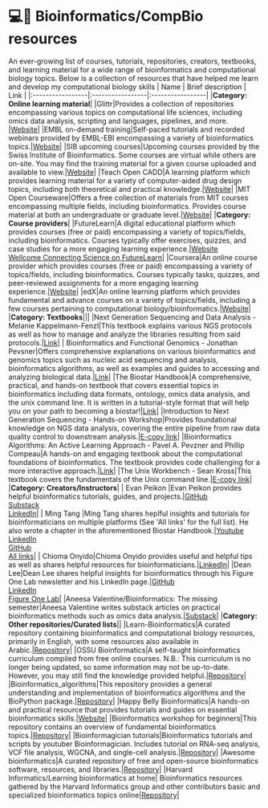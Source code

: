 # 💻🧬 Bioinformatics/CompBio resources
An ever-growing list of courses, tutorials, repositories, creators, textbooks, and learning material for a wide range of bioinformatics and computational biology topics.
Below is a collection of resources that have helped me learn and develop my computational biology skills 
| Name | Brief description | Link |
|:-----------------|:-----------------|:-----------------|
|**Category: Online learning material**|
|Glittr|Provides a collection of repositories encompassing various topics on computational life sciences, including omics data analysis, scripting and languages, pipelines, and more. |[Website](https://glittr.org)|
|EMBL on-demand training|Self-paced tutorials and recorded webinars provided by EMBL-EBI encompassing a variety of bioinformatics topics.|[Website](https://www.ebi.ac.uk/training/on-demand)|
|SIB upcoming courses|Upcoming courses provided by the Swiss Institute of Bioinformatics. Some courses are virtual while others are on-site. You may find the training material for a given course uploaded and available to view.|[Website](https://www.sib.swiss/training/upcoming-training-courses)|
|Teach Open CADD|A learning platform which provides learning material for a variety of computer-aided drug design topics, including both theoretical and practical knowledge.|[Website](https://projects.volkamerlab.org/teachopencadd/)|
|MIT Open Courseware|Offers a free collection of materials from MIT courses encompassing multiple fields, including bioinformatics. Provides course material at both an undergraduate or graduate level.|[Website](https://ocw.mit.edu/)|
|**Category: Course providers**|
|FutureLearn|A digital educational platform which provides courses (free or paid) encompassing a variety of topics/fields, including bioinformatics. Courses typically offer exercises, quizzes, and case studies for a more engaging learning experience.|[Website](https://www.futurelearn.com/) <br/> [Wellcome Connecting Science on FutureLearn](https://www.futurelearn.com/)|
|Coursera|An online course provider which provides courses (free or paid) encompassing a variety of topics/fields, including bioinformatics. Courses typically tasks, quizzes, and peer-reviewed assignments for a more engaging learning experience.|[Website](https://www.coursera.org/)|
|edX|An online learning platform which provides fundamental and advance courses on a variety of topics/fields, including a few courses pertaining to computational biology/bioinformatics.|[Website](https://www.edx.org/)|
|**Category: Textbooks**|||
|Next Generation Sequencing and Data Analysis - Melanie Kappelmann-Fenzl|This textbook explains various NGS protocols as well as how to manage and analyze the libraries resulting from said protocols.|[Link](https://link.springer.com/book/10.1007/978-3-030-62490-3)|
| Bioinformatics and Functional Genomics - Jonathan Pevsner|Offers comprehensive explanations on various bioinformatics and genomics topics such as nucleic acid sequencing and analysis, bioinformatics algorithms, as well as examples and guides to accessing and analyzing biological data.|[Link](https://www.wiley.com/en-us/Bioinformatics+and+Functional+Genomics%2C+3rd+Edition-p-9781118581780)|
|The Biostar Handbook|A comprehensive, practical, and hands-on textbook that covers essential topics in bioinformatics including data formats, ontology, omics data analysis, and the unix command line. It is written in a tutorial-style format that will help you on your path to becoming a biostar!|[Link](https://www.biostarhandbook.com/)|
|Introduction to Next Generation Sequencing - Hands-on Workshop|Provides foundational knowledge on NGS data analysis, covering the entire pipeline from raw data quality control to downstream analysis.|[E-copy link](https://bpa-csiro-workshops.github.io/btp-workshop-ngs/pdfs-latest/trainee_handout.pdf)|
|Bioinformatics Algorithms: An Active Learning Approach - Pavel A. Pevzner and Phillip Compeau|A hands-on and engaging textbook about the computational foundations of bioinformatics. The textbook provides code challenging for a more interactive approach.|[Link](https://www.bioinformaticsalgorithms.org/)|
|The Unix Workbench - Sean Kross|This textbook covers the fundamentals of the Unix command line.|[E-copy link](https://seankross.com/the-unix-workbench/)|
|**Category: Creators/Instructors**|
| Evan Peikon |Evan Peikon provides helpful bioinformatics tutorials, guides, and projects.|[GitHub](https://github.com/evanpeikon) <br/> [Substack](https://substack.com/@evanpeikon) <br/> [LinkedIn](https://www.linkedin.com/in/evan-peikon-418b6280/)|
| Ming Tang |Ming Tang shares heplful insights and tutorials for bioinformaticians on multiple platforms (See 'All links' for the full list). He also wrote a chapter in the aforementioned Biostar Handbook.|[Youtube](https://www.youtube.com/@chatomics) <br/> [LinkedIn](https://www.linkedin.com/in/%F0%9F%8E%AF-ming-tommy-tang-40650014/) <br/> [GitHub](https://github.com/crazyhottommy) <br/> [All links](https://tommytang.bio.link/)|
| Chioma Onyido|Chioma Onyido provides useful and helpful tips as well as shares helpful resources for bioinformaticians.|[LinkedIn](https://www.linkedin.com/in/chioma-onyido/)|
|Dean Lee|Dean Lee shares helpful insights for bioinformatics through his Figure One Lab newsletter and his LinkedIn page.|[GitHub](https://github.com/deanslee) <br/> [LinkedIn](https://www.linkedin.com/in/deanslee/) <br/> [Figure One Lab](https://figureonelab.mykajabi.com/)|
|Aneesa Valentine/Bioinformatics: The missing semester|Aneesa Valentine writes substack articles on practical bioinformatics methods such as omics data analysis.|[Substack](https://themissingsemester.substack.com/)|
|**Category: Other repositories/Curated lists**||
|Learn-Bioinformatics|A curated repository containing bioinformatics and computational biology resources, primarily in English, with some resources also available in Arabic.|[Repository](https://github.com/SaraEl-Metwally/Learn_Bioinformatics)|
|OSSU Bioinformatics|A self-taught bioinformatics curriculum compiled from free online courses. N.B.: This curriculum is no longer being updated, so some information may not be up-to-date. However, you may still find the knowledge provided helpful.|[Repository](https://github.com/ossu/bioinformatics)|
|Bioinformatics_algorithms|This repository provides a general understanding and implementation of bioinformatics algorithms and the BioPython package.|[Repository](https://github.com/mhtjsh/Bioinformatics_Algorithms)|
|Happy Belly Bioinformatics|A hands-on and practical resource that provides tutorials and guides on essential bioinformatics skills.|[Website](https://astrobiomike.github.io/all_tutorials/)|
|Bioinformatics workshop for beginners|This repository contains an overview of fundamental bioinformatics topics.|[Repository](https://github.com/Mo7ammedFarahat/BioinformaticsWorkshop-Jan25)|
|Bioinformagician tutorials|Bioinformatics tutorials and scripts by youtuber Bioinformagician. Includes tutorial on RNA-seq analysis, VCF file analysis, WGCNA, and single-cell analysis.|[Repository](https://github.com/kpatel427/YouTubeTutorials)|
|Awesome bioinformatics|A curated repository of free and open-source bioinformatics software, resources, and libraries.|[Repository](https://github.com/danielecook/Awesome-Bioinformatics?tab=readme-ov-file#bioinformatics-on-github)|
|Harvard Informatics/Learning bioinformatics at home| Bioinformatics resources gathered by the Harvard Informatics group and other contributors basic and specialized bioinformatics topics online|[Repository](https://github.com/harvardinformatics/learning-bioinformatics-at-home)|

